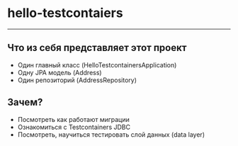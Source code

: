 # hello-testcontaiers
---

## Что из себя представляет этот проект
- Один главный класс (HelloTestcontainersApplication)
- Одну JPA модель (Address)
- Один репозиторий (AddressRepository)

## Зачем?
- Посмотреть как работают миграции
- Ознакомиться с Testcontainers JDBC
- Посмотреть, научиться тестировать слой данных (data layer)